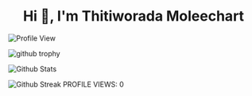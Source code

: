 <h1 align="center">Hi 👋, I'm Thitiworada Moleechart</h1>


![Profile View](https://komarev.com/ghpvc/?username=Thitiworadachorcheer&label=Profile%20views&color=0e75b6&style=for-the-badge)

![github trophy](https://github-profile-trophy.vercel.app/?username=Thitiworadachorcheer)

![Github Stats](https://github-readme-stats.vercel.app/api?username=Thitiworadachorcheer&show_icons=true&locale=en)

![Github Streak](https://github-readme-streak-stats.herokuapp.com/?user=Thitiworadachorcheer&")
PROFILE VIEWS: 0

